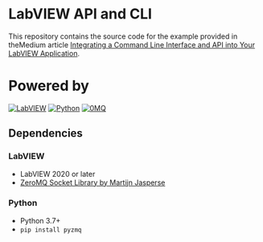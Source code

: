 # LabVIEW API and CLI

This repository contains the source code for the example provided in theMedium article [Integrating a Command Line Interface and API into Your LabVIEW Application](https://medium.com/@thomas.zilliox/integrating-a-command-line-interface-and-api-into-your-labview-application-0a44d493a63e).

# Powered by

[![LabVIEW][LabVIEW]][LabVIEW-url]
[![Python][Python]][Python-url]
[![0MQ][0MQ]][0MQ-url]

[LabVIEW]: https://img.shields.io/badge/labview-000000?style=for-the-badge&logo=labview&logoColor=white
[LabVIEW-url]: https://www.ni.com/fr/support/downloads/software-products/download.labview.html

[0MQ]:https://img.shields.io/badge/Ømq-000000?style=for-the-badge&logo=0mq&logoColor=white
[0MQ-url]:https://zeromq.org/

[Python]:https://img.shields.io/badge/python-000000?style=for-the-badge&logo=python&logoColor=white
[Python-url]:https://www.python.org/

## Dependencies

### LabVIEW

* LabVIEW 2020 or later
* [ZeroMQ Socket Library by Martijn Jasperse](https://www.vipm.io/package/labview-zmq/)

### Python

* Python 3.7+
* ```pip install pyzmq```